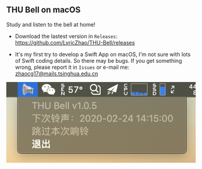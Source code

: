 ## THU Bell on macOS

Study and listen to the bell at home!

- Download the lastest version in `Releases`: https://github.com/LyricZhao/THU-Bell/releases

- It's my first try to develop a Swift App on macOS, I'm not sure with lots of Swift coding details. So there may be bugs. If you get something wrong, please report it in `Issues` or e-mail me: zhaocg17@mails.tsinghua.edu.cn

![](https://raw.githubusercontent.com/LyricZhao/THU-Bell/master/screenshot.png)

